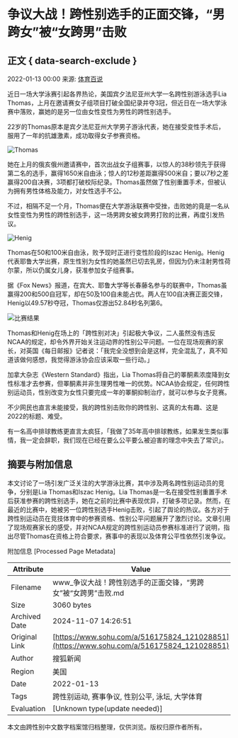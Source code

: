# 争议大战！跨性别选手的正面交锋，“男跨女”被“女跨男”击败

## 正文 { data-search-exclude }


2022-01-13 00:00 来源: [体育百说](https://www.sohu.com/a/516175824_121028851?spm=smpc.content-abroad.content.1.17309894508327xt0lmG)

近日一场大学泳赛引起各界热论，美国宾夕法尼亚州大学一名跨性别游泳选手Lia Thomas，上月在邀请赛女子组项目打破全国纪录并夺3冠，但近日在一场大学泳赛中落败，赢她的是另一位由女性变性为男性的跨性别选手。

22岁的Thomas原本是宾夕法尼亚州大学男子游泳代表，她在接受变性手术后，服用了一年的抗雄激素，成功取得女子参赛资格。

![Thomas](https://p7.itc.cn/images01/20220112/726db68a0f8248a2bfedd2a80ceb86f4.jpeg)

她在上月的俄亥俄州邀请赛中，首次出战女子组赛事，以惊人的38秒领先于获得第二名的选手，赢得1650米自由泳；惊人的12秒差距赢得500米自；要以7秒之差赢得200自决赛，3项都打破校际纪录。Thomas虽然做了性别重置手术，但被认为拥有男性体格及能力，对女性选手不公。

不过，相隔不足一个月，Thomas便在大学游泳联赛中受挫，击败她的竟是一名从女性变性为男性的跨性别选手，这一场男跨女被女跨男打败的比赛，再度引发热议。

![Henig](https://p6.itc.cn/images01/20220112/e862f06169594c299e8b2385fe16cfec.jpeg)

Thomas在50和100米自由泳，败予现时正进行变性阶段的Iszac Henig。Henig代表耶鲁大学出赛，原生性别为女性的她虽然已切去乳房，但因为仍未注射男性荷尔蒙，所以仍属女儿身，获准参加女子组赛事。

据《Fox News》报道，在宾大、耶鲁大学等长春藤名参与的联赛中，Thomas虽赢得200和500自冠军，却在50及100自未能占优。两人在100自决赛正面交锋，Henig以49.57秒夺冠，Thomas仅游出52.84秒名列第6。

![比赛结果](https://p5.itc.cn/images01/20220112/c8ec42a3539a4228b96e871bb056effe.jpeg)

Thomas和Henig在场上的「跨性别对决」引起极大争议，二人虽然没有违反NCAA的规定，却令外界开始关注运动界的性别公平问题。一位在现场观赛的家长，对英国《每日邮报》记者说：「我完全没想到会是这样，完全混乱了，真不知道该做何感想，我觉得游泳协会应该采取一些行动。」

加拿大杂志《Western Standard》指出，Lia Thomas将自己的睪酮素浓度降到女性标准才去参赛，但睪酮素并非生理男性唯一的优势。NCAA协会规定，任何跨性别运动员，性别改变为女性只要完成一年的睪酮抑制治疗，就可以参与女子竞赛。

不少网民也直言未能接受，我的跨性别击败你的跨性别、这真的太有趣、这是2022的标题、难受。

有一名高中排球教练更直言太疯狂，「我做了35年高中排球教练，如果发生类似事情，我一定会辞职，我们现在已经在要么公平要么被迫害的理念中失去了常识」。

## 摘要与附加信息

<!-- tcd_abstract -->
本文讨论了一场引发广泛关注的大学游泳比赛，其中涉及两名跨性别运动员的竞争，分别是Lia Thomas和Iszac Henig。Lia Thomas是一名在接受性别重置手术后获准参赛的跨性别选手，她在之前的比赛中表现优异，打破多项记录。然而，在最近的比赛中，她被另一位跨性别选手Henig击败，引起了舆论的热议。各方对于跨性别运动员在竞技体育中的参赛资格、性别公平问题展开了激烈讨论。文章引用了现场观赛家长的感受，并对NCAA规定的跨性别运动员参赛标准进行了说明，指出尽管Thomas在资格上符合要求，赛事中的表现以及体育公平性依然引发争议。
<!-- tcd_abstract_end -->

附加信息 [Processed Page Metadata]

| Attribute       | Value                                  |
|-----------------|----------------------------------------|
| Filename        | www_争议大战！跨性别选手的正面交锋，“男跨女”被“女跨男”击败.md                             |
| Size            | 3060 bytes                           |
| Archived Date   | 2024-11-07 14:26:51                             |
| Original Link   | [https://www.sohu.com/a/516175824_121028851](https://www.sohu.com/a/516175824_121028851)                       |
| Author          | 搜狐新闻                               |
| Region          | 美国                               |
| Date            | 2022-01-13                                 |
| Tags            | 跨性别运动, 赛事争议, 性别公平, 泳坛, 大学体育                                 |
| Evaluation            | [Unknown type(update needed)]                                 |
<!-- tcd_table_end -->

本文由跨性别中文数字档案馆归档整理，仅供浏览。版权归原作者所有。

